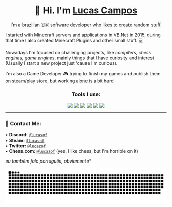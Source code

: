 <h1 align=center>👋 Hi. I'm <a href="https://github.com/lukazof">Lucas Campos</a> </h1>

<p align=center>I'm a brazilian 🇧🇷 software developer who likes to create random stuff.</p>

I started with Minecraft servers and applications in VB.Net in 2015, during that time I also created Minecraft Plugins and other small stuff. 💻

Nowadays I'm focused on challenging projects, like *compilers, chess engines, game engines*, mainly things that I have curiosity and interest (Usually I start a new project just 'cause i'm curious).

I'm also a Game Developer 🎮 trying to finish my games and publish them on steam/play store, but working alone is a bit hard 


<div align=center>
  <h3>Tools I use:</h3>
  <img align=center width=30px src="https://cdn.jsdelivr.net/gh/devicons/devicon@latest/icons/csharp/csharp-original.svg" />
  <img align=center width=30px src="https://cdn.jsdelivr.net/gh/devicons/devicon@latest/icons/python/python-original.svg" />
  <img align=center width=30px src="https://cdn.jsdelivr.net/gh/devicons/devicon@latest/icons/git/git-original.svg" />
  <img align=center width=30px src="https://cdn.jsdelivr.net/gh/devicons/devicon@latest/icons/linux/linux-original.svg" />
  <img align=center width=30px src="https://cdn.jsdelivr.net/gh/devicons/devicon@latest/icons/html5/html5-original.svg" />
  <img align=center width=30px src="https://cdn.jsdelivr.net/gh/devicons/devicon@latest/icons/css3/css3-original.svg" />
  <br>
</div>

<hr>

### 📨 Contact Me:

• <strong> Discord:</strong> <code><a href="https://discord.com/users/319652568160534542" target_blank>@lucasof</a></code> <br>
• <strong>Steam:</strong> <code><a href="https://steamcommunity.com/id/lucasof" target_blank>@lucasof</a></code> <br>
• <strong>Twitter:</strong> <code><a href="https://x.com/lucazof" target_blank>@lucazof</a></code> <br>
• <strong>Chess.com:</strong> <code><a href="https://chess.com/member/lucazof" target_blank>@lucazof</a></code> (yes, I like chess, but I'm horrible on it)<br>

*eu também falo português, obviamente**

<picture>
  <source media="(prefers-color-scheme: dark)" srcset="https://raw.githubusercontent.com/platane/platane/output/github-contribution-grid-snake-dark.svg">
  <source media="(prefers-color-scheme: light)" srcset="https://raw.githubusercontent.com/platane/platane/output/github-contribution-grid-snake.svg">
  <img alt="github contribution grid snake animation" src="https://raw.githubusercontent.com/platane/platane/output/github-contribution-grid-snake.svg">
</picture>
